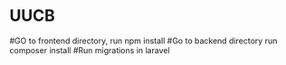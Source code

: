 # UUCB

#GO to frontend directory, run npm install
#Go to backend directory run composer install
#Run migrations in laravel
